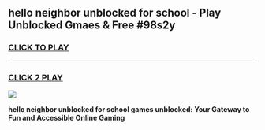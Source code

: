 
## hello neighbor unblocked for school - Play Unblocked Gmaes & Free #98s2y
<h3>
<a href="https://news.freeplayer.one?title=hello_neighbor_unblocked_for_school&ref=24F">CLICK TO PLAY</a></h3>
<hr>

<h3>
<a href="https://news.freeplayer.one?title=hello_neighbor_unblocked_for_school&ref=24F">CLICK 2 PLAY</a>
  
</h3>

<a href="https://news.freeplayer.one?title=hello_neighbor_unblocked_for_school&ref=24F/"><img src="https://clearcache.store/games.png"></a>


**hello neighbor unblocked for school games unblocked: Your Gateway to Fun and Accessible Online Gaming**
